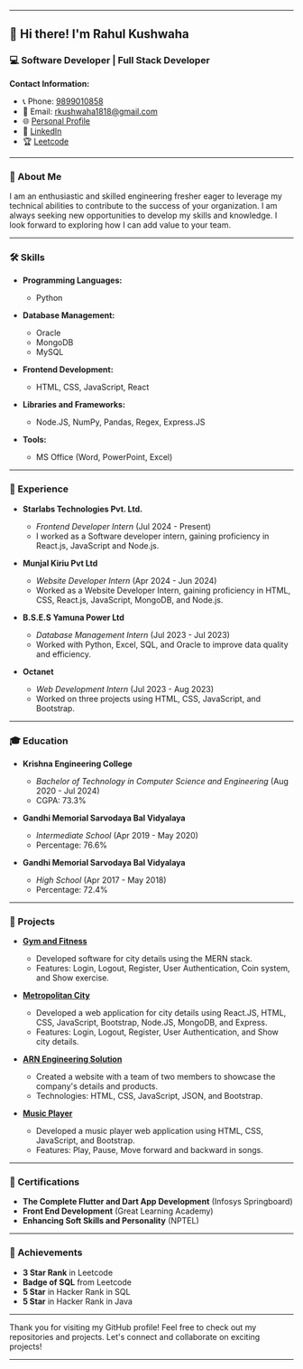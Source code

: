 
---

## 👋 Hi there! I'm Rahul Kushwaha

### 💻 Software Developer | Full Stack Developer

**Contact Information:**
- 📞 Phone: [9899010858](tel:9899010858)
- 📧 Email: [rkushwaha1818@gmail.com](mailto:rkushwaha1818@gmail.com)
- 🌐 [Personal Profile](https://rahulk1818.github.io/Profile)
- 🔗 [LinkedIn](https://www.linkedin.com/in/rahul-kushwaha1818)
- 🏆 [Leetcode](https://leetcode.com/rkushwaha1818/)

---

### 🚀 About Me
I am an enthusiastic and skilled engineering fresher eager to leverage my technical abilities to contribute to the success of your organization. I am always seeking new opportunities to develop my skills and knowledge. I look forward to exploring how I can add value to your team.

---

### 🛠️ Skills

- **Programming Languages:**
  - Python

- **Database Management:**
  - Oracle
  - MongoDB
  - MySQL

- **Frontend Development:**
  - HTML, CSS, JavaScript, React

- **Libraries and Frameworks:**
  - Node.JS, NumPy, Pandas, Regex, Express.JS

- **Tools:**
  - MS Office (Word, PowerPoint, Excel)

---

### 🏢 Experience

- **Starlabs Technologies Pvt. Ltd.**
  - *Frontend Developer Intern* (Jul 2024 - Present)
  - I worked as a Software developer intern, gaining proficiency in React.js, JavaScript and Node.js.

- **Munjal Kiriu Pvt Ltd**
  - *Website Developer Intern* (Apr 2024 - Jun 2024)
  - Worked as a Website Developer Intern, gaining proficiency in HTML, CSS, React.js, JavaScript, MongoDB, and Node.js.

- **B.S.E.S Yamuna Power Ltd**
  - *Database Management Intern* (Jul 2023 - Jul 2023)
  - Worked with Python, Excel, SQL, and Oracle to improve data quality and efficiency.

- **Octanet**
  - *Web Development Intern* (Jul 2023 - Aug 2023)
  - Worked on three projects using HTML, CSS, JavaScript, and Bootstrap.

---

### 🎓 Education

- **Krishna Engineering College**
  - *Bachelor of Technology in Computer Science and Engineering* (Aug 2020 - Jul 2024)
  - CGPA: 73.3%

- **Gandhi Memorial Sarvodaya Bal Vidyalaya**
  - *Intermediate School* (Apr 2019 - May 2020)
  - Percentage: 76.6%

- **Gandhi Memorial Sarvodaya Bal Vidyalaya**
  - *High School* (Apr 2017 - May 2018)
  - Percentage: 72.4%

---

### 📂 Projects

- **[Gym and Fitness](https://github.com/Rahul-Kushwaha-1818/Gym-and-fitness.git)**
  - Developed software for city details using the MERN stack.
  - Features: Login, Logout, Register, User Authentication, Coin system, and Show exercise.

- **[Metropolitan City](https://github.com/Rahul-Kushwaha-1818/Metropolitan_City.git)**
  - Developed a web application for city details using React.JS, HTML, CSS, JavaScript, Bootstrap, Node.JS, MongoDB, and Express.
  - Features: Login, Logout, Register, User Authentication, and Show city details.

- **[ARN Engineering Solution](https://github.com/Rahul-Kushwaha-1818/ARN_Engineering_Solution.git)**
  - Created a website with a team of two members to showcase the company's details and products.
  - Technologies: HTML, CSS, JavaScript, JSON, and Bootstrap.

- **[Music Player](https://github.com/Rahul-Kushwaha-1818/Song_Player.git)**
  - Developed a music player web application using HTML, CSS, JavaScript, and Bootstrap.
  - Features: Play, Pause, Move forward and backward in songs.

---

### 📜 Certifications

- **The Complete Flutter and Dart App Development** (Infosys Springboard)
- **Front End Development** (Great Learning Academy)
- **Enhancing Soft Skills and Personality** (NPTEL)

---

### 🏅 Achievements

- **3 Star Rank** in Leetcode
- **Badge of SQL** from Leetcode
- **5 Star** in Hacker Rank in SQL
- **5 Star** in Hacker Rank in Java

---

Thank you for visiting my GitHub profile! Feel free to check out my repositories and projects. Let's connect and collaborate on exciting projects!

---
